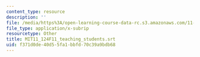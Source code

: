 ```yaml
---
content_type: resource
description: ''
file: /media/https%3A/open-learning-course-data-rc.s3.amazonaws.com/11-124-introduction-to-education-looking-forward-and-looking-back-on-education-fall-2011/f371d0de40d55fa1bbfd70c39a9bdb68_MIT11_124F11_teaching_students.vtt
file_type: application/x-subrip
resourcetype: Other
title: MIT11_124F11_teaching_students.srt
uid: f371d0de-40d5-5fa1-bbfd-70c39a9bdb68
---
```

